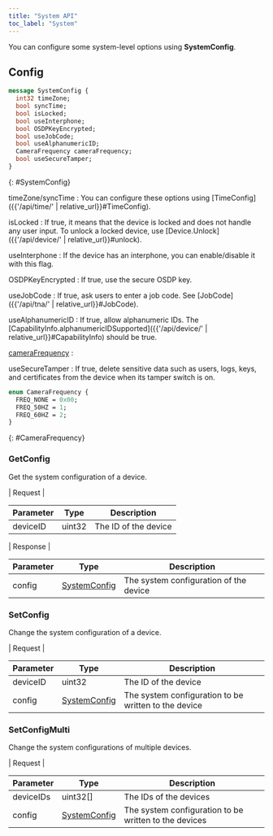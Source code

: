 ```yaml
---
title: "System API"
toc_label: "System"  
---
```


You can configure some system-level options using __SystemConfig__.

## Config

```protobuf
message SystemConfig {
  int32 timeZone;
  bool syncTime;
  bool isLocked; 
  bool useInterphone;
  bool OSDPKeyEncrypted;
  bool useJobCode;
  bool useAlphanumericID;
  CameraFrequency cameraFrequency;
  bool useSecureTamper;
}
```
{: #SystemConfig}

timeZone/syncTime
: You can configure these options using [TimeConfig]({{'/api/time/' | relative_url}}#TimeConfig).

isLocked
: If true, it means that the device is locked and does not handle any user input. To unlock a locked device, use [Device.Unlock]({{'/api/device/' | relative_url}}#unlock).

useInterphone
: If the device has an interphone, you can enable/disable it with this flag. 

OSDPKeyEncrypted
: If true, use the secure OSDP key. 

useJobCode
: If true, ask users to enter a job code. See [JobCode]({{'/api/tna/' | relative_url}}#JobCode).

useAlphanumericID
: If true, allow alphanumeric IDs. The [CapabilityInfo.alphanumericIDSupported]({{'/api/device/' | relative_url}}#CapabilityInfo) should be true.

[cameraFrequency](#CameraFrequency)
: 

useSecureTamper
: If true, delete sensitive data such as users, logs, keys, and certificates from the device when its tamper switch is on.

```protobuf
enum CameraFrequency {
  FREQ_NONE = 0x00;
  FREQ_50HZ = 1;
  FREQ_60HZ = 2;
}
```
{: #CameraFrequency}


### GetConfig

Get the system configuration of a device.

| Request |

| Parameter | Type | Description |
| --------- | ---- | ----------- |
| deviceID | uint32 | The ID of the device |

| Response |

| Parameter | Type | Description |
| --------- | ---- | ----------- |
| config | [SystemConfig](#SystemConfig) | The system configuration of the device |

### SetConfig

Change the system configuration of a device.

| Request |

| Parameter | Type | Description |
| --------- | ---- | ----------- |
| deviceID | uint32 | The ID of the device |
| config | [SystemConfig](#SystemConfig) | The system configuration to be written to the device |


### SetConfigMulti

Change the system configurations of multiple devices.

| Request |

| Parameter | Type | Description |
| --------- | ---- | ----------- |
| deviceIDs | uint32[] | The IDs of the devices |
| config | [SystemConfig](#SystemConfig) | The system configuration to be written to the devices |

